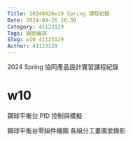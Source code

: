 ```yaml
---
Title: 20240426w10 Spring 課程紀錄
Date: 2024-04-26 16:30
Category: 41123129
Tags: 網誌編寫
Slug: w10 41123129
Author: 41123129
---
```


2024 Spring 協同產品設計實習課程紀錄

<!-- PELICAN_END_SUMMARY -->

# w10

鋼球平衡台 PID 控制與模擬

鋼球平衡台零組件繪圖 各組分工畫圖並錄影




